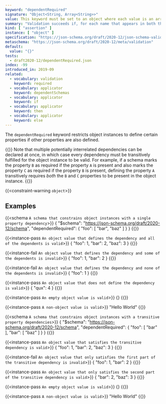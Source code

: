 ```yaml
---
keyword: "dependentRequired"
signature: "Object<String, Array<String>>"
value: This keyword must be set to an object where each value is an array of unique strings
summary: "Validation succeeds if, for each name that appears in both the instance and as a name within this keyword's value, every item in the corresponding array is also the name of a property in the instance."
kind: [ "assertion" ]
instance: [ "object" ]
specification: "https://json-schema.org/draft/2020-12/json-schema-validation.html#section-6.5.4"
metaschema: "https://json-schema.org/draft/2020-12/meta/validation"
default:
  value: "{}"
tests:
  - draft2020-12/dependentRequired.json
index: -99
introduced_in: 2019-09
related:
  - vocabulary: validation
    keyword: required
  - vocabulary: applicator
    keyword: dependentSchemas
  - vocabulary: applicator
    keyword: if
  - vocabulary: applicator
    keyword: then
  - vocabulary: applicator
    keyword: else
---
```


The `dependentRequired` keyword restricts object instances to define certain
properties if other properties are also defined.

{{<common-pitfall>}} Note that multiple potentially interrelated dependencies
can be declared at once, in which case every dependency must be transitively
fulfilled for the object instance to be valid. For example, if a schema marks
the property `B` as required if the property `A` is present and also marks the
property `C` as required if the property `B` is present, defining the property
`A` transitively requires _both_ the `B` and `C` properties to be present in
the object instance.  {{</common-pitfall>}}

{{<constraint-warning `object`>}}

## Examples

{{<schema `A schema that constrains object instances with a single property dependency`>}}
{
  "$schema": "https://json-schema.org/draft/2020-12/schema",
  "dependentRequired": {
    "foo": [ "bar", "baz" ]
  }
}
{{</schema>}}

{{<instance-pass `An object value that defines the dependency and all of the dependents is valid`>}}
{ "foo": 1, "bar": 2, "baz": 3 }
{{</instance-pass>}}

{{<instance-fail `An object value that defines the dependency and some of the dependents is invalid`>}}
{ "foo": 1, "bar": 2 }
{{</instance-fail>}}

{{<instance-fail `An object value that defines the dependency and none of the dependents is invalid`>}}
{ "foo": 1 }
{{</instance-fail>}}

{{<instance-pass `An object value that does not define the dependency is valid`>}}
{ "qux": 4 }
{{</instance-pass>}}

{{<instance-pass `An empty object value is valid`>}}
{}
{{</instance-pass>}}

{{<instance-pass `A non-object value is valid`>}}
"Hello World"
{{</instance-pass>}}

{{<schema `A schema that constrains object instances with a transitive property dependencies`>}}
{
  "$schema": "https://json-schema.org/draft/2020-12/schema",
  "dependentRequired": {
    "foo": [ "bar" ],
    "bar": [ "baz" ]
  }
}
{{</schema>}}

{{<instance-pass `An object value that satisfies the transitive dependency is valid`>}}
{ "foo": 1, "bar": 2, "baz": 3 }
{{</instance-pass>}}

{{<instance-fail `An object value that only satisfies the first part of the transitive dependency is invalid`>}}
{ "foo": 1, "bar": 2 }
{{</instance-fail>}}

{{<instance-pass `An object value that only satisfies the second part of the transitive dependency is valid`>}}
{ "bar": 2, "baz": 3 }
{{</instance-pass>}}

{{<instance-pass `An empty object value is valid`>}}
{}
{{</instance-pass>}}

{{<instance-pass `A non-object value is valid`>}}
"Hello World"
{{</instance-pass>}}
